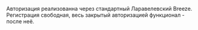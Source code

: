 Авторизация реализованна через стандартный Ларавелевский Breeze.
Регистрация свободная, весь закрытый авторизацией функционал - после неё.
